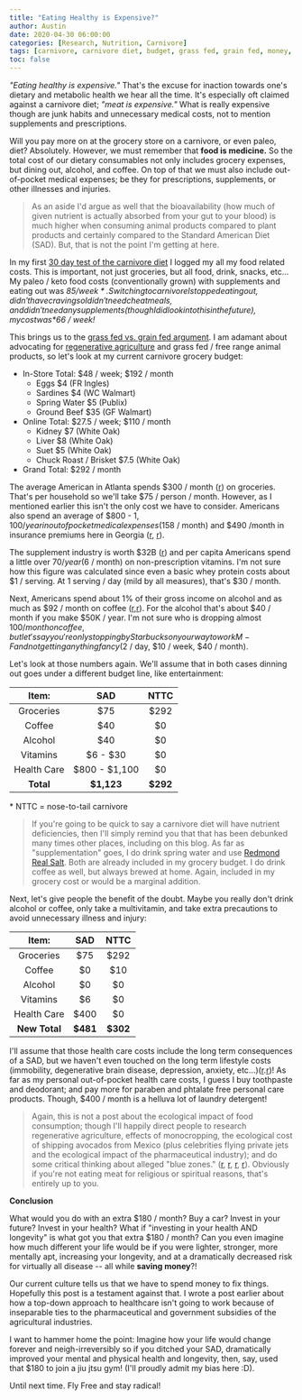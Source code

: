 ```yaml
---
title: "Eating Healthy is Expensive?"
author: Austin
date: 2020-04-30 06:00:00
categories: [Research, Nutrition, Carnivore]
tags: [carnivore, carnivore diet, budget, grass fed, grain fed, money, investing, fly free, stay radical]
toc: false
---
```


*"Eating healthy is expensive."*  That's the excuse for inaction towards one's dietary and metabolic health we hear all the time.  It's especially oft claimed against a carnivore diet; *"meat is expensive."*  What is really expensive though are junk habits and unnecessary medical costs, not to mention supplements and prescriptions.

Will you pay more on at the grocery store on a carnivore, or even paleo, diet?  Absolutely.  However, we must remember that **food is medicine.**  So the total cost of our dietary consumables not only includes grocery expenses, but dining out, alcohol, and coffee.  On top of that we must also include out-of-pocket medical expenses; be they for prescriptions, supplements, or other illnesses and injuries.

> As an aside I'd argue as well that the bioavailability (how much of given nutrient is actually absorbed from your gut to your blood) is much higher when consuming animal products compared to plant products and certainly compared to the Standard American Diet (SAD).  But, that is not the point I'm getting at here.

In my first [30 day test of the carnivore diet](https://docs.google.com/spreadsheets/d/13WCRykhYSVscl9QhU4B3CNdaC7-n2UEKnWZBDMZJoBs/edit?usp=sharing) I logged my all my food related costs.  This is important, not just groceries, but all food, drink, snacks, etc...  My paleo / keto food costs (conventionally grown) with supplements and eating out was *$85 / week*.  Switching to carnivore I stopped eating out, didn't have craving so I didn't need cheat meals, and didn't need any supplements (though I did look into this in the future), my cost was *$66 / week!*

This brings us to the [grass fed vs. grain fed argument](https://carnivoreaurelius.com/grass-fed-vs-grain-fed/).  I am adamant about advocating for [regenerative agriculture](https://regenerationinternational.org/why-regenerative-agriculture/) and grass fed / free range animal products, so let's look at my current carnivore grocery budget:


* In-Store Total: $48 / week; $192 / month
    * Eggs $4 (FR Ingles)
    * Sardines $4 (WC Walmart)
    * Spring Water $5 (Publix)
    * Ground Beef $35 (GF Walmart)
* Online Total: $27.5 / week; $110 / month
    * Kidney $7 (White Oak)
    * Liver $8 (White Oak)
    * Suet $5 (White Oak)
    * Chuck Roast / Brisket $7.5 (White Oak)
* Grand Total: $292 / month

The average American in Atlanta spends $300 / month ([r](https://www.businessinsider.com/personal-finance/what-americans-spend-on-groceries-every-month-2019-4)) on groceries.  That's per household so we'll take $75 / person / month.  However, as I mentioned earlier this isn't the only cost we have to consider.  Americans also spend an average of $800 - $1,100 / year in out of pocket medical expenses ($158 / month) and $490 /month in insurance premiums here in Georgia ([r](https://www.valuepenguin.com/average-cost-of-health-insurance), [r](https://www.healthsystemtracker.org/indicator/access-affordability/out-of-pocket-spending)).

The supplement industry is worth $32B ([r](https://www.statista.com/statistics/235801/retail-sales-of-vitamins-and-nutritional-supplements-in-the-us/)) and per capita Americans spend a little over $70 / year ($6 / month) on non-prescription vitamins.  I'm not sure how this figure was calculated since even a basic whey protein costs about $1 / serving.  At 1 serving / day (mild by all measures), that's $30 / month.

Next, Americans spend about 1% of their gross income on alcohol and as much as $92 / month on coffee ([r](https://www.thebalanceeveryday.com/what-lifetime-of-drinking-costs-4142309),[r](https://www.fool.com/retirement/2018/01/22/one-third-of-americans-spend-more-on-coffee-than-o.aspx)).  For the alcohol that's about $40 / month if you make $50K / year.  I'm not sure who is dropping almost $100 / month on coffee, but let's say you're only stopping by Starbucks on your way to work M-F and not getting anything fancy ($2 / day, $10 / week, $40 / month).

Let's look at those numbers again.  We'll assume that in both cases dinning out goes under a different budget line, like entertainment:

| Item: | SAD | NTTC |
|:-----:|:---:|:----:|
| Groceries | $75 | $292 |
| Coffee | $40 | $0 |
| Alcohol | $40 | $0 |
| Vitamins | $6 - $30 | $0 |
| Health Care | $800 - $1,100 | $0 |
| **Total** | **$1,123** | **$292** |

\* NTTC = nose-to-tail carnivore

> If you're going to be quick to say a carnivore diet will have nutrient deficiencies, then I'll simply remind you that that has been debunked many times other places, including on this blog.  As far as "supplementation" goes, I do drink spring water and use [Redmond Real Salt](https://redmond.life/realsalt/).  Both are already included in my grocery budget.  I do drink coffee as well, but always brewed at home.  Again, included in my grocery cost or would be a marginal addition.

Next, let's give people the benefit of the doubt.  Maybe you really don't drink alcohol or coffee, only take a multivitamin, and take extra precautions to avoid unnecessary illness and injury:

| Item: | SAD | NTTC |
|:-----:|:---:|:----:|
| Groceries | $75 | $292 |
| Coffee | $0 | $10 |
| Alcohol | $0 | $0 |
| Vitamins | $6 | $0 |
| Health Care | $400 | $0 |
| **New Total** | **$481** | **$302** |

I'll assume that those health care costs include the long term consequences of a SAD, but we haven't even touched on the long term lifestyle costs (immobility, degenerative brain disease, depression, anxiety, etc...)([r](https://castbox.fm/episode/Tommy-Wood%2C-MD%2C-PhD.-Should-you-worry-about-ApoE4-on-a-ketocarnivore-diet-and-how-to-avoid-Alzheimer%E2%80%99s-disease-id2108592-id176600053?country=us).[r](https://castbox.fm/episode/Paradigm-shifting-treatment-of-schizophenia-and-bipolar-disoder-with-a-ketogenic-diet%2C-with-Harvard-MD-%2C-Chris-Palmer-id2108592-id190042097?country=us))!  As far as my personal out-of-pocket health care costs, I guess I buy toothpaste and deodorant; and pay more for paraben and phtalate free personal care products.  Though, $400 / month is a helluva lot of laundry detergent!

> Again, this is not a post about the ecological impact of food consumption; though I'll happily direct people to research regenerative agriculture, effects of monocropping, the ecological cost of shipping avocados from Mexico (plus celebrities flying private jets and the ecological impact of the pharmaceutical industry); and do some critical thinking about alleged "blue zones." ([r](http://blog.whiteoakpastures.com/blog/carbon-negative-grassfed-beef), [r](https://castbox.fm/episode/The-Blue-Zones-are-a-myth!-Your-optimal-microbiome-and-much-more-with-Tommy-Wood-MD%2C-PhD-id2108592-id162196055?country=us), [r](https://noharm-europe.org/sites/default/files/documents-files/5731/2018_PharmaceuticalIndustryReport_WEB.pdf), [r](https://regenerative.com/six-problems-monoculture-farming/)).  Obviously if you're not eating meat for religious or spiritual reasons, that's entirely up to you.


**Conclusion**

What would you do with an extra $180 / month?  Buy a car?  Invest in your future?  Invest in your health?  What if "investing in your health AND longevity" is what got you that extra $180 / month?  Can you even imagine how much different your life would be if you were lighter, stronger, more mentally apt, increasing your longevity, and at a dramatically decreased risk for virtually all disease -- all while **saving money**?!

Our current culture tells us that we have to spend money to fix things.  Hopefully this post is a testament against that.  I wrote a post earlier about how a top-down approach to healthcare isn't going to work because of inseparable ties to the pharmaceutical and government subsidies of the agricultural industries.

I want to hammer home the point:  Imagine how your life would change forever and neigh-irreversibly so if you ditched your SAD, dramatically improved your mental and physical health and longevity, then, say, used that $180 to join a jiu jtsu gym!  (I'll proudly admit my bias here :D).

Until next time.  Fly Free and stay radical!
